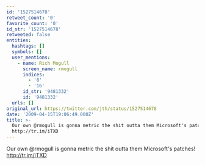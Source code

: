 ```yaml
---
id: '1527514678'
retweet_count: '0'
favorite_count: '0'
id_str: '1527514678'
retweeted: false
entities:
  hashtags: []
  symbols: []
  user_mentions:
    - name: Rich Mogull
      screen_name: rmogull
      indices:
        - '8'
        - '16'
      id_str: '9481332'
      id: '9481332'
  urls: []
original_url: https://twitter.com/jth/status/1527514678
date: '2009-04-15T19:06:49.000Z'
title: >-
  Our own @rmogull is gonna metric the shit outta them Microsoft's patches!
  http://tr.im/iTXD
---
```


Our own @rmogull is gonna metric the shit outta them Microsoft's patches! http://tr.im/iTXD